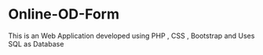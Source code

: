 # Online-OD-Form
This is an Web Application developed using PHP , CSS , Bootstrap and Uses SQL as Database

